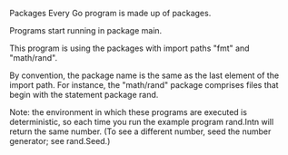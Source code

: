 Packages
Every Go program is made up of packages.

Programs start running in package main.

This program is using the packages with import paths "fmt" and "math/rand".

By convention, the package name is the same as the last element of the import path. For instance, the "math/rand" package comprises files that begin with the statement package rand.

Note: the environment in which these programs are executed is deterministic, so each time you run the example program rand.Intn will return the same number. (To see a different number, seed the number generator; see rand.Seed.)
